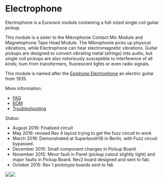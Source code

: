 # Electrophone

Electrophone is a Eurorack module containing a full-sized single coil guitar pickup.  

This module is a sister to the Mikrophonie Contact Mic Module and Magnetophone Tape Head Module. The Mikrophonie picks up physical vibrations, while Electrophone can hear electromagnetic vibrations. Guitar pickups are designed to convert vibrating metal (strings) into audio, but single coil pickups are also notoriously susceptible to interference of all kinds; hum from transformers, fluorescent lights or even radio signals.

This module is named after the [Epiphone Electrophone](http://www.oldfrets.com/Electrophone.html) an electric guitar from 1935.  

More information: 
- [FAQ](https://github.com/TomWhitwell/Pickup/wiki/Music-Thing-Modular-Elecrophone:-FAQ) 
- [BOM](https://github.com/TomWhitwell/Electrophone/wiki/Music-Thing-Elecrophone:-BOM)
- [Troubleshooting](https://github.com/TomWhitwell/Electrophone/wiki/Music-Thing-Electrophone:-Troubleshooting)

Status:  
- August 2016: Finalised circuit 
- May 2016: revised Rev 4 layout trying to get the fuzz circuit to work 
- March 2016: Demonstrated at Superbooth16 in Berlin, with Fuzz circuit bypassed. 
- December 2015: Small component changes in Pickup Board. 
- November 2015: Minor fault in Panel (pickup cutout slightly tight) and major faults in Pickup Board. Rev2 board designed and sent to fab.  
- October 2015: Rev 1 prototype boards sent to fab  


![](https://raw.githubusercontent.com/TomWhitwell/Pickup/master/Collateral/pickuppanel.jpg)![](https://raw.githubusercontent.com/TomWhitwell/Pickup/master/Collateral/pickuppanel_2.jpg)  
